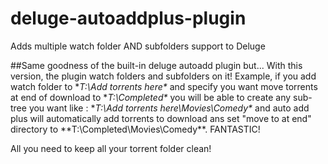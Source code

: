 # deluge-autoaddplus-plugin
Adds multiple watch folder AND subfolders support to Deluge

##Same goodness of the built-in deluge autoadd plugin but...
With this version, the plugin watch folders and subfolders on it!
Example, if you add watch folder to **T:\Add torrents here\** and specify you want move torrents at end of download to **T:\Completed\** you will be able to create any sub-tree you want like : **T:\Add torrents here\Movies\Comedy\** and auto add plus will automatically add torrents to download ans set "move to at end" directory to **T:\Completed\Movies\Comedy\**. FANTASTIC!

All you need to keep all your torrent folder clean!
